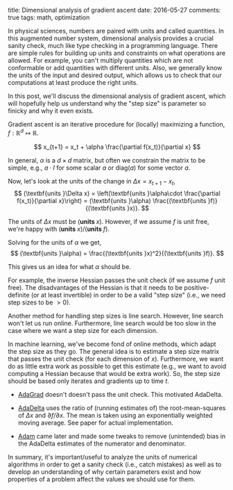 title: Dimensional analysis of gradient ascent
date: 2016-05-27
comments: true
tags: math, optimization

In physical sciences, numbers are paired with units and called quantities. In
this augmented number system, dimensional analysis provides a crucial sanity
check, much like type checking in a programming language. There are simple rules
for building up units and constraints on what operations are allowed. For
example, you can't multiply quantities which are not conformable or add
quantities with different units. Also, we generally know the units of the input
and desired output, which allows us to check that our computations at least
produce the right units.

In this post, we'll discuss the dimensional analysis of gradient ascent, which
will hopefully help us understand why the "step size" is parameter so finicky
and why it even exists.

Gradient ascent is an iterative procedure for (locally) maximizing a function,
$f: \mathbb{R}^d \mapsto \mathbb{R}$.

$$
x_{t+1} = x_t + \alpha \frac{\partial f(x_t)}{\partial x}
$$

In general, $\alpha$ is a $d \times d$ matrix, but often we constrain the matrix
to be simple, e.g., $a\cdot I$ for some scalar $a$ or $\text{diag}(a)$ for some
vector $a$.

Now, let's look at the units of the change in $\Delta x=x_{t+1} - x_t$,
$$
(\textbf{units }\Delta x) = \left(\textbf{units }\alpha\cdot \frac{\partial f(x_t)}{\partial x}\right) = (\textbf{units }\alpha) \frac{(\textbf{units }f)}{(\textbf{units }x)}.
$$

The units of $\Delta x$ must be $(\textbf{units }x)$. However, if we assume $f$
is unit free, we're happy with $(\textbf{units }x) / (\textbf{units }f)$.

Solving for the units of $\alpha$ we get,
$$
(\textbf{units }\alpha) = \frac{(\textbf{units }x)^2}{(\textbf{units }f)}.
$$

This gives us an idea for what $\alpha$ should be.

For example, the inverse Hessian passes the unit check (if we assume $f$ unit
free). The disadvantages of the Hessian is that it needs to be positive-definite
(or at least invertible) in order to be a valid "step size" (i.e., we need
step sizes to be $> 0$).

Another method for handling step sizes is line search. However, line search
won't let us run online. Furthermore, line search would be too slow in the case
where we want a step size for each dimension.

In machine learning, we've become fond of online methods, which adapt the step
size as they go. The general idea is to estimate a step size matrix that passes
the unit check (for each dimension of $x$). Furthermore, we want do as little
extra work as possible to get this estimate (e.g., we want to avoid computing a
Hessian because that would be extra work). So, the step size should be based
only iterates and gradients up to time $t$.

- [AdaGrad](http://www.magicbroom.info/Papers/DuchiHaSi10.pdf) doesn't doesn't
  pass the unit check. This motivated AdaDelta.

- [AdaDelta](https://arxiv.org/abs/1212.5701) uses the ratio of (running
  estimates of) the root-mean-squares of $\Delta x$ and $\partial f / \partial
  x$. The mean is taken using an exponentially weighted moving average. See
  paper for actual implementation.

- [Adam](http://arxiv.org/abs/1412.6980) came later and made some tweaks to
  remove (unintended) bias in the AdaDelta estimates of the numerator and
  denominator.

In summary, it's important/useful to analyze the units of numerical algorithms
in order to get a sanity check (i.e., catch mistakes) as well as to develop an
understanding of why certain parameters exist and how properties of a problem
affect the values we should use for them.
